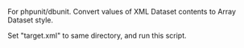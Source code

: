 For phpunit/dbunit. Convert values of XML Dataset contents to Array Dataset style.

Set "target.xml" to same directory, and run this script.
